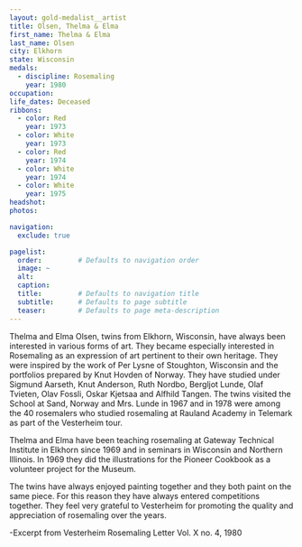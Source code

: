 ```yaml
---
layout: gold-medalist__artist
title: Olsen, Thelma & Elma
first_name: Thelma & Elma
last_name: Olsen
city: Elkhorn
state: Wisconsin
medals: 
  - discipline: Rosemaling
    year: 1980
occupation:
life_dates: Deceased
ribbons:
  - color: Red
    year: 1973
  - color: White
    year: 1973
  - color: Red
    year: 1974
  - color: White
    year: 1974
  - color: White
    year: 1975
headshot:
photos:

navigation:
  exclude: true

pagelist:
  order:         # Defaults to navigation order  
  image: ~
  alt:
  caption:
  title:         # Defaults to navigation title
  subtitle:      # Defaults to page subtitle
  teaser:        # Defaults to page meta-description  
---
```

Thelma and Elma Olsen, twins from Elkhorn, Wisconsin, have always been interested in various forms of art.  They became especially interested in Rosemaling as an expression of art pertinent to their own heritage.  They were inspired by the work of Per Lysne of Stoughton, Wisconsin and the portfolios prepared by Knut Hovden of Norway.  They have studied under Sigmund Aarseth, Knut Anderson, Ruth Nordbo, Bergljot Lunde, Olaf Tvieten, Olav Fossli, Oskar Kjetsaa and Alfhild Tangen.  The twins visited the School at Sand, Norway and Mrs. Lunde in 1967 and in 1978 were among the 40 rosemalers who studied rosemaling at Rauland Academy in Telemark as part of the Vesterheim tour.

Thelma and Elma have been teaching rosemaling at Gateway Technical Institute in Elkhorn since 1969 and in seminars in Wisconsin and Northern Illinois.  In 1969 they did the illustrations for the Pioneer Cookbook as a volunteer project for the Museum.

The twins have always enjoyed painting together and they both paint on the same piece.  For this reason they have always entered competitions together.  They feel very grateful to Vesterheim for promoting the quality and appreciation of rosemaling over the years. 

-Excerpt from Vesterheim Rosemaling Letter Vol. X no. 4, 1980
